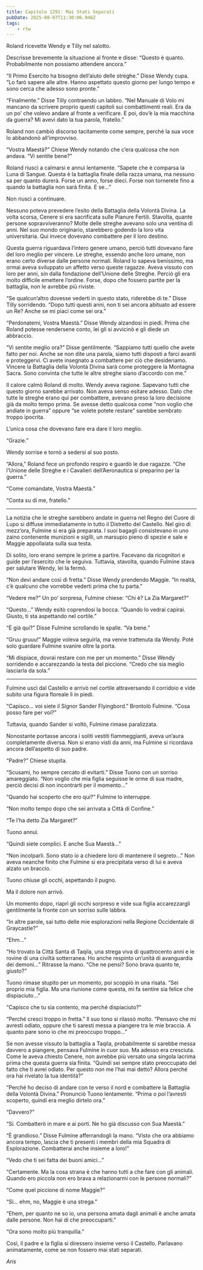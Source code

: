 ```yaml
---
title: Capitolo 1291: Mai Stati Separati
pubDate: 2025-08-07T11:30:06.946Z
tags:
    - rtw
---
```



Roland ricevette Wendy e Tilly nel salotto.


Descrisse brevemente la situazione al fronte e disse: “Questo è quanto. Probabilmente non possiamo attendere ancora.”


“Il Primo Esercito ha bisogno dell’aiuto delle streghe.” Disse Wendy cupa. “Lo farò sapere alle altre. Hanno aspettato questo giorno per lungo tempo e sono cerca che adesso sono pronte.”


“Finalmente.” Disse Tilly contraendo un labbro. “Nel Manuale di Volo mi mancano da scrivere proprio questi capitoli sui combattimenti reali. Era da un po’ che volevo andare al fronte a verificare. E poi, dov’è la mia macchina da guerra? Mi avevi dato la tua parola, fratello.”


Roland non cambiò discorso tacitamente come sempre, perché la sua voce lo abbandonò all’improvviso.


“Vostra Maestà?” Chiese Wendy notando che c’era qualcosa che non andava. “Vi sentite bene?”


Roland riuscì a calmarsi e annuì lentamente. “Sapete che è comparsa la Luna di Sangue. Questa è la battaglia finale della razza umana, ma nessuno sa per quanto durerà. Forse un anno, forse dieci. Forse non tornerete fino a quando la battaglia non sarà finita. E se...”


Non riuscì a continuare.


Nessuno poteva prevedere l’esito della Battaglia della Volontà Divina. La volta scorsa, Cenere si era sacrificata sulle Pianure Fertili. Stavolta, quante persone sopravviveranno? Molte delle streghe avevano solo una ventina di anni. Nel suo mondo originario, starebbero godendo la loro vita universitaria. Qui invece dovevano combattere per il loro destino.


Questa guerra riguardava l’intero genere umano, perciò tutti dovevano fare del loro meglio per vincere. Le streghe, essendo anche loro umane, non erano certo diverse dalle persone normali. Roland lo sapeva benissimo, ma ormai aveva sviluppato un affetto verso queste ragazze. Aveva vissuto con loro per anni, sin dalla fondazione dell’Unione delle Streghe. Perciò gli era molto difficile emettere l’ordine. Forse, dopo che fossero partite per la battaglia, non le avrebbe più riviste.


“Se qualcun’altro dovesse vederti in questo stato, riderebbe di te.” Disse Tilly sorridendo. “Dopo tutti questi anni, non ti sei ancora abituato ad essere un Re? Anche se mi piaci come sei ora.”


“Perdonatemi, Vostra Maestà.” Disse Wendy alzandosi in piedi. Prima che Roland potesse rendersene conto, lei gli si avvicinò e gli diede un abbraccio.


“Vi sentite meglio ora?” Disse gentilmente. “Sappiamo tutti quello che avete fatto per noi. Anche se non dite una parola, siamo tutti disposti a farci avanti e proteggervi. Ci avete insegnato a combattere per ciò che desideriamo. Vincere la Battaglia della Volontà Divina sarà come proteggere la Montagna Sacra. Sono convinta che tutte le altre streghe siano d’accordo con me.”


Il calore calmò Roland di molto. Wendy aveva ragione. Sapevano tutti che questo giorno sarebbe arrivato. Non aveva senso esitare adesso. Dato che tutte le streghe erano qui per combattere, avevano preso la loro decisione già da molto tempo prima. Se avesse detto qualcosa come “non voglio che andiate in guerra” oppure “se volete potete restare” sarebbe sembrato troppo ipocrita.


L’unica cosa che dovevano fare era dare il loro meglio.


“Grazie.”


Wendy sorrise e tornò a sedersi al suo posto.


“Allora,” Roland fece un profondo respiro e guardò le due ragazze. “Che l’Unione delle Streghe e i Cavalieri dell’Aeronautica si preparino per la guerra.”


“Come comandate, Vostra Maestà.”


“Conta su di me, fratello.”


***






La notizia che le streghe sarebbero andate in guerra nel Regno del Cuore di Lupo si diffuse immediatamente in tutto il Distretto del Castello. Nel giro di mezz’ora, Fulmine si era già preparata. I suoi bagagli consistevano in uno zaino contenente munizioni e sigilli, un marsupio pieno di spezie e sale e Maggie appollaiata sulla sua testa.


Di solito, loro erano sempre le prime a partire. Facevano da ricognitori e guide per l’esercito che le seguiva. Tuttavia, stavolta, quando Fulmine stava per salutare Wendy, lei la fermò.


“Non devi andare così di fretta.” Disse Wendy prendendo Maggie. “In realtà, c’è qualcuno che vorrebbe vederti prima che tu parta.”


“Vedere me?” Un po’ sorpresa, Fulmine chiese: “Chi è? La Zia Margaret?”


“Questo...” Wendy esitò coprendosi la bocca. “Quando lo vedrai capirai. Giusto, ti sta aspettando nel cortile.”


“È già qui?” Disse Fulmine scrollando le spalle. “Va bene.”


“Gruu gruuu!” Maggie voleva seguirla, ma venne trattenuta da Wendy. Poté solo guardare Fulmine svanire oltre la porta.


“Mi dispiace, dovrai restare con me per un momento.” Disse Wendy sorridendo e accarezzando la testa del piccione. “Credo che sia meglio lasciarla da sola.”


***






Fulmine uscì dal Castello e arrivò nel cortile attraversando il corridoio e vide subito una figura floreale lì in piedi.


“Capisco... voi siete il Signor Sander Flyingbord.” Brontolò Fulmine. “Cosa posso fare per voi?”


Tuttavia, quando Sander si voltò, Fulmine rimase paralizzata.


Nonostante portasse ancora i soliti vestiti fiammeggianti, aveva un’aura completamente diversa. Non si erano visti da anni, ma Fulmine si ricordava ancora dell’aspetto di suo padre.


“Padre?” Chiese stupita.


“Scusami, ho sempre cercato di evitarti.” Disse Tuono con un sorriso amareggiato. “Non voglio che mia figlia seguisse le orme di sua madre, perciò decisi di non incontrarti per il momento...”


“Quando hai scoperto che ero qui?” Fulmine lo interruppe.


“Non molto tempo dopo che sei arrivata a Città di Confine.”


“Te l’ha detto Zia Margaret?”


Tuono annuì.


“Quindi siete complici. E anche Sua Maestà...”


“Non incolparli. Sono stato io a chiedere loro di mantenere il segreto...” Non aveva neanche finito che Fulmine si era precipitata verso di lui e aveva alzato un braccio.


Tuono chiuse gli occhi, aspettando il pugno.


Ma il dolore non arrivò.


Un momento dopo, riaprì gli occhi sorpreso e vide sua figlia accarezzargli gentilmente la fronte con un sorriso sulle labbra.


“In altre parole, sai tutto delle mie esplorazioni nella Regione Occidentale di Graycastle?”


“Ehm...”


“Ho trovato la Città Santa di Taqila, una strega viva di quattrocento anni e le rovine di una civiltà sotterranea. Ho anche respinto un’unità di avanguardia dei demoni...” Ritrasse la mano. “Che ne pensi? Sono brava quanto te, giusto?”


Tuono rimase stupito per un momento, poi scoppiò in una risata. “Sei proprio mia figlia. Ma una riunione come questa, mi fa sentire sia felice che dispiaciuto...”


“Capisco che tu sia contento, ma perché dispiaciuto?”


“Perché cresci troppo in fretta.” Il suo tono si rilassò molto. “Pensavo che mi avresti odiato, oppure che ti saresti messa a piangere tra le mie braccia. A quanto pare sono io che mi preoccupo troppo...”


Se non avesse vissuto la battaglia a Taqila, probabilmente si sarebbe messa davvero a piangere, pensava Fulmine in cuor suo. Ma adesso era cresciuta. Come le aveva chiesto Cenere, non avrebbe più versato una singola lacrima prima che questa guerra sia finita. “Quindi sei sempre stato preoccupato del fatto che ti avrei odiato. Per questo non me l’hai mai detto? Allora perché ora hai rivelato la tua identità?”


“Perché ho deciso di andare con te verso il nord e combattere la Battaglia della Volontà Divina.” Pronunciò Tuono lentamente. “Prima o poi l’avresti scoperto, quindi era meglio dirtelo ora.”


“Davvero?”


“Si. Combatterò in mare e ai porti. Ne ho già discusso con Sua Maestà.”


“È grandioso.” Disse Fulmine afferrandogli la mano. “Visto che ora abbiamo ancora tempo, lascia che ti presenti i membri della mia Squadra di Esplorazione. Combatterai anche insieme a loro!”


“Vedo che ti sei fatta dei buoni amici...”


“Certamente. Ma la cosa strana è che hanno tutti a che fare con gli animali. Quando ero piccola non ero brava a relazionarmi con le persone normali?”


“Come quel piccione di nome Maggie?”


“Si... ehm, no, Maggie è una strega.”


“Ehem, per quanto ne so io, una persona amata dagli animali è anche amata dalle persone. Non hai di che preoccuparti.”


“Ora sono molto più tranquilla.”


Così, il padre e la figlia si diressero insieme verso il Castello. Parlavano animatamente, come se non fossero mai stati separati.






<em>Aris</em>
                                


                                




